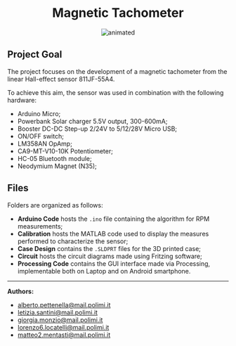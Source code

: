 <h1 align="center"> Magnetic Tachometer </h1>

<p align="center">
  <img src="https://github.com/albptt/Magnetic_Tachometer/blob/main/tach_gif.gif" alt="animated" />
</p>
   
## Project Goal
The project focuses on the development of a magnetic tachometer from the linear Hall-effect sensor 811JF-55A4.

To achieve this aim, the sensor was used in combination with the following hardware:
- Arduino Micro;
- Powerbank Solar charger 5.5V output, 300-600mA;
- Booster DC-DC Step-up 2/24V to 5/12/28V Micro USB;
- ON/OFF switch;
- LM358AN OpAmp;
- CA9-MT-V10-10K Potentiometer;
- HC-05 Bluetooth module;
- Neodymium Magnet (N35);

## Files
Folders are organized as follows:

- __Arduino Code__ hosts the `.ino` file containing the algorithm for RPM measurements;
- __Calibration__ hosts the MATLAB code used to display the measures performed to characterize the sensor;
- __Case Design__ contains the `.SLDPRT` files for the 3D printed case; 
- __Circuit__ hosts the circuit diagrams made using Fritzing software;
- __Processing Code__ contains the GUI interface made via Processing, implementable both on Laptop and on Android smartphone.


***

__Authors:__

- alberto.pettenella@mail.polimi.it
- letizia.santini@mail.polimi.it
- giorgia.monzio@mail.polimi.it
- lorenzo6.locatelli@mail.polimi.it
- matteo2.mentasti@mail.polimi.it
